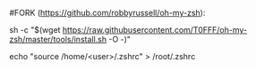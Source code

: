 #FORK (https://github.com/robbyrussell/oh-my-zsh):

sh -c "$(wget https://raw.githubusercontent.com/T0FFF/oh-my-zsh/master/tools/install.sh -O -)"

echo "source /home/\<user\>/.zshrc" > /root/.zshrc


